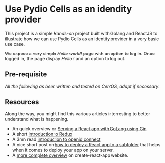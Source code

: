 # Use Pydio Cells as an idendity provider

This project is a simple _Hands-on_ project built with Golang and ReactJS to illustrate how we can use Pydio Cells as an identity provider in a very basic use case.

We expose a very simple _Hello world!_ page with an option to log in.
Once logged in, the page display _Hello <your display name>!_ and an option to log out.

## Pre-requisite

_All the following as been written and tested on CentOS, adapt if necessary_.

## Resources

Along the way, you might find this various articles interresting to better understand what is happening.

- An quick overview on [Serving a React app with GoLang using Gin](https://medium.com/@synapticsynergy/serving-a-react-app-with-golang-using-gin-c6402ee64a4b)
- A short [introduction to Redux](https://medium.com/wineofbits/use-redux-in-your-react-app-in-just-10-minutes-8da6e9f043c5)
- A 3mn read [introduction to openid connect](https://medium.com/@samichkhachkhi/introduction-to-openid-connect-9e7330083d3c)
- A nice short post on [how to deploy a React app to a subfolder](https://medium.com/@svinkle/how-to-deploy-a-react-app-to-a-subdirectory-f694d46427c1) that helps when it comes to deploy your app on your server.
- A [more complete overview](https://create-react-app.dev/docs/deployment/) on create-react-app website.
